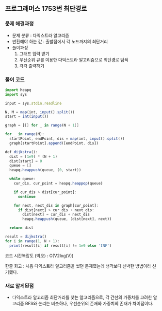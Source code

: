 ## 프로그래머스 1753번 최단경로

### 문제 해결과정

- 문제 분류 : 다익스트라 알고리즘
- 반환해야 하는 값 : 출발점에서 각 노드까지의 최단거리
- 풀이과정
  1. 그래프 입력 받기
  2. 우선순위 큐를 이용한 다익스트라 알고리즘으로 최단경로 탐색
  3. 각각 출력하기

### 풀이 코드

```jsx
import heapq
import sys

input = sys.stdin.readline

N, M = map(int, input().split())
start = int(input())

graph = [[] for _ in range(N + 1)]

for _ in range(M):
  startPoint, endPoint, dis = map(int, input().split())
  graph[startPoint].append([endPoint, dis])

def dijkstra():
  dist = [1e9] * (N + 1)
  dist[start] = 0
  queue = []
  heapq.heappush(queue, (0, start))

  while queue:
    cur_dis, cur_point = heapq.heappop(queue)

    if cur_dis > dist[cur_point]:
      continue

    for next, next_dis in graph[cur_point]:
      if dist[next] > cur_dis + next_dis:
        dist[next] = cur_dis + next_dis
        heapq.heappush(queue, (dist[next], next))

  return dist

result = dijkstra()
for i in range(1, N + 1):
  print(result[i] if result[i] != 1e9 else 'INF')
```

코드 시간복잡도 (빅오) : O(V2log(V))

한줄 회고 : 처음 다익스트라 알고리즘을 썼던 문제였는데 생각보다 신박한 방법이라 신기했다.

### 새로 알게된점

- 다익스트라 알고리즘
  최단거리를 찾는 알고리즘으로, 각 간선의 가중치를 고려한 알고리즘
  BFS와 논리는 비슷하나, 우선순위의 존재와 가중치의 존재가 차이점이다.
